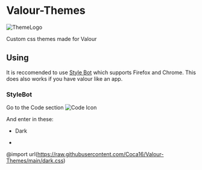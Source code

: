 # Valour-Themes
![ThemeLogo](https://user-images.githubusercontent.com/62479942/109587821-a34e5100-7aff-11eb-9e61-9f53fa5b66cd.png)

Custom css themes made for Valour

## Using

It is reccomended to use [Style Bot](https://stylebot.dev/) which supports Firefox and Chrome. This does also works if you have valour like an app.

### StyleBot

Go to the Code section
![Code Icon](https://user-images.githubusercontent.com/62479942/113042117-b30a9500-9192-11eb-966a-13dd6f6fa4ba.png)

And enter in these:

- Dark
- ```css
@import url(https://raw.githubusercontent.com/Coca16/Valour-Themes/main/dark.css)
```
